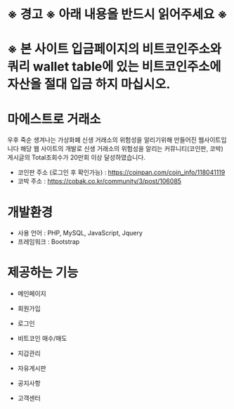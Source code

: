 # ※ 경고 ※ 아래 내용을 반드시 읽어주세요 ※
# ※ 본 사이트 입금페이지의 비트코인주소와 쿼리 wallet table에 있는 비트코인주소에 자산을 절대 입금 하지 마십시오.
# 마에스트로 거래소
우후 죽순 생겨나는 가상화폐 신생 거래소의 위험성을 알리기위해 만들어진 웹사이트입니다
해당 웹 사이트의 개발로 신생 거래소의 위험성을 알리는 커뮤니티(코인판, 코박) 게시글의 Total조회수가 20만회 이상 달성하였습니다.

* 코인판 주소 (로그인 후 확인가능) : https://coinpan.com/coin_info/118041119
* 코박 주소 : https://cobak.co.kr/community/3/post/106085

# 개발환경
* 사용 언어 : PHP, MySQL, JavaScript, Jquery
* 프레임워크 : Bootstrap

# 제공하는 기능
* 메인페이지

* 회원가입

* 로그인

* 비트코인 매수/매도

* 지갑관리

* 자유게시판

* 공지사항

* 고객센터
